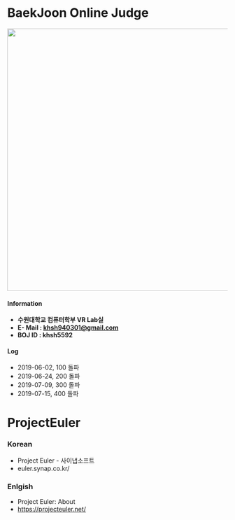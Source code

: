 # BaekJoon Online Judge

<img width="600" src="https://user-images.githubusercontent.com/44635266/61845799-b179cb80-aedf-11e9-9ccf-518f5261e9b1.png">

#### Information
* **수원대학교 컴퓨터학부 VR Lab실**
* **E- Mail : khsh940301@gmail.com**
* **BOJ ID : khsh5592**

#### Log
* 2019-06-02, 100 돌파
* 2019-06-24, 200 돌파 
* 2019-07-09, 300 돌파
* 2019-07-15, 400 돌파


# ProjectEuler

### Korean
* Project Euler - 사이냅소프트
* euler.synap.co.kr/

### Enlgish
* Project Euler: About
* https://projecteuler.net/
